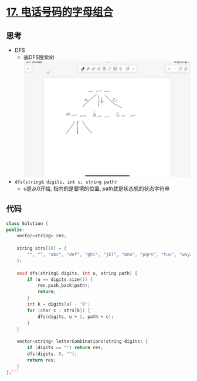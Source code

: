 # [17. 电话号码的字母组合](https://leetcode.cn/problems/letter-combinations-of-a-phone-number/description/)

## 思考

- DFS
    - 画DFS搜索树![01.png](../images/01.jpg)
- `dfs(string& digits, int u, string path)`
    - u是从0开始, 指向的是要填的位置, path就是状态机的状态字符串

## 代码

```c++
class Solution {
public:
    vector<string> res;

    string strs[10] = {
        "", "", "abc", "def", "ghi", "jkl", "mno", "pqrs", "tuv", "wxyz"
    };

    void dfs(string& digits, int u, string path) {
        if (u == digits.size()) {
            res.push_back(path);
            return;
        }
        int k = digits[u] - '0';
        for (char c : strs[k]) {
            dfs(digits, u + 1, path + c);
        }
    }

    vector<string> letterCombinations(string digits) {
        if (digits == "") return res;
        dfs(digits, 0, "");
        return res;
    }
};```
